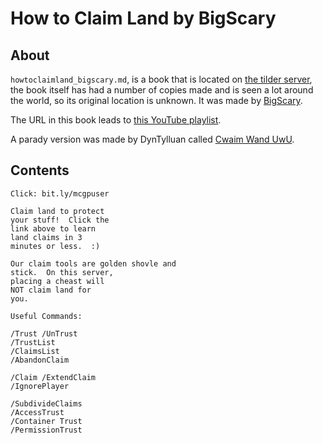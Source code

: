 # How to Claim Land by BigScary

## About
`howtoclaimland_bigscary.md`, is a book that is located on [the tilder server](https://mc.tildeverse.org), the book itself has had a number of copies made and is seen a lot around the world, so its original location is unknown. It was made by [BigScary](https://namemc.com/profile/BigScary.2).

The URL in this book leads to [this YouTube playlist](https://www.youtube.com/watch?v=VDsjXB-BaE0&list=PL6diNfcl9_VzUvUvQWrDsQfYoSs3Oizly&index=2).

A parady version was made by DynTylluan called [Cwaim Wand UwU](cwaimwanduwu_dyntylluan.md).

## Contents
```
Click: bit.ly/mcgpuser

Claim land to protect
your stuff!  Click the
link above to learn
land claims in 3
minutes or less.  :)

Our claim tools are golden shovle and
stick.  On this server,
placing a cheast will
NOT claim land for
you.

Useful Commands:

/Trust /UnTrust
/TrustList
/ClaimsList
/AbandonClaim

/Claim /ExtendClaim
/IgnorePlayer

/SubdivideClaims
/AccessTrust
/Container Trust
/PermissionTrust
```